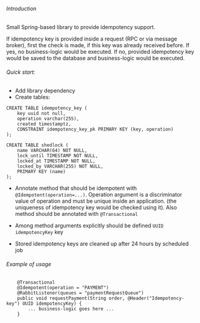 ###### Introduction

Small Spring-based library to provide idempotency support.

If idempotency key is provided inside a request (RPC or via message broker),
first the check is made, if this key was already received before. 
If yes, no business-logic would be executed.
If no, provided idempotency key would be saved to the database and business-logic would be executed.

###### Quick start:
- Add library dependency
- Create tables:

```
CREATE TABLE idempotency_key (
    key uuid not null,
    operation varchar(255),
    created timestamptz,
    CONSTRAINT idempotency_key_pk PRIMARY KEY (key, operation)
);

CREATE TABLE shedlock (
    name VARCHAR(64) NOT NULL,
    lock_until TIMESTAMP NOT NULL,
    locked_at TIMESTAMP NOT NULL,
    locked_by VARCHAR(255) NOT NULL,
    PRIMARY KEY (name)
);

```
- Annotate method that should be idempotent with `@Idempotent(operation=...)`. Operation argument
is a discriminator value of operation and must be unique inside an application.
(the uniqueness of idempotency key would be checked 
using it). Also method should be annotated with `@Transactional`

- Among method arguments explicitly should be defined `UUID idempotencyKey` key

- Stored idempotency keys are cleaned up after 24 hours by scheduled job

###### Example of usage

```
    @Transactional
    @Idempotent(operation = "PAYMENT")
    @RabbitListener(queues = "paymentRequestQueue")
    public void requestPayment(String order, @Header("Idempotency-key") UUID idempotencyKey) {
        ... business-logic goes here ...
    }
```

